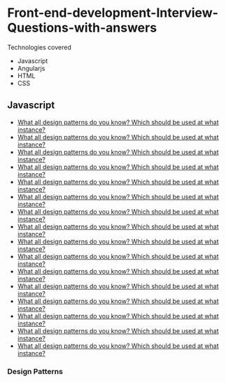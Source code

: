 # Front-end-development-Interview-Questions-with-answers

Technologies covered

- Javascript
- Angularjs
- HTML
- CSS

## Javascript
 
- [What all design patterns do you know? Which should be used at what instance?](#design-patterns)
- [What all design patterns do you know? Which should be used at what instance?](#design-patterns)
- [What all design patterns do you know? Which should be used at what instance?](#design-patterns)
- [What all design patterns do you know? Which should be used at what instance?](#design-patterns)
- [What all design patterns do you know? Which should be used at what instance?](#design-patterns)
- [What all design patterns do you know? Which should be used at what instance?](#design-patterns)
- [What all design patterns do you know? Which should be used at what instance?](#design-patterns)
- [What all design patterns do you know? Which should be used at what instance?](#design-patterns)
- [What all design patterns do you know? Which should be used at what instance?](#design-patterns)
- [What all design patterns do you know? Which should be used at what instance?](#design-patterns)
- [What all design patterns do you know? Which should be used at what instance?](#design-patterns)
- [What all design patterns do you know? Which should be used at what instance?](#design-patterns)
- [What all design patterns do you know? Which should be used at what instance?](#design-patterns)
- [What all design patterns do you know? Which should be used at what instance?](#design-patterns)
- [What all design patterns do you know? Which should be used at what instance?](#design-patterns)
- [What all design patterns do you know? Which should be used at what instance?](#design-patterns)

### Design Patterns

